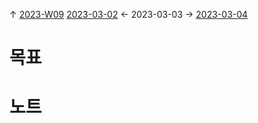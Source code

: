 
↑ [2023-W09](2023-W09.md)
[2023-03-02](2023-03-02.md) ← 2023-03-03 → [2023-03-04](2023-03-04.md)


# 목표



# 노트




